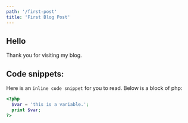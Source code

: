 ```yaml
---
path: '/first-post'
title: 'First Blog Post'
---
```

## Hello
Thank you for visiting my blog.

## Code snippets:
Here is an `inline code snippet` for you to read.
Below is a block of php:
```php
<?php
  $var = 'this is a variable.';
  print $var;
?>
```